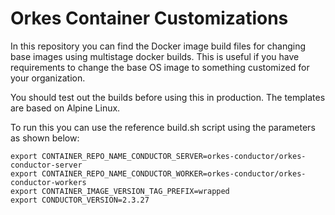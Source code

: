# Orkes Container Customizations

In this repository you can find the Docker image build files for changing base images using multistage docker builds. This is useful if you have requirements to change the base OS image to something customized for your organization. 

You should test out the builds before using this in production. The templates are based on Alpine Linux.

To run this you can use the reference build.sh script using the parameters as shown below:

```
export CONTAINER_REPO_NAME_CONDUCTOR_SERVER=orkes-conductor/orkes-conductor-server
export CONTAINER_REPO_NAME_CONDUCTOR_WORKER=orkes-conductor/orkes-conductor-workers
export CONTAINER_IMAGE_VERSION_TAG_PREFIX=wrapped
export CONDUCTOR_VERSION=2.3.27
```
